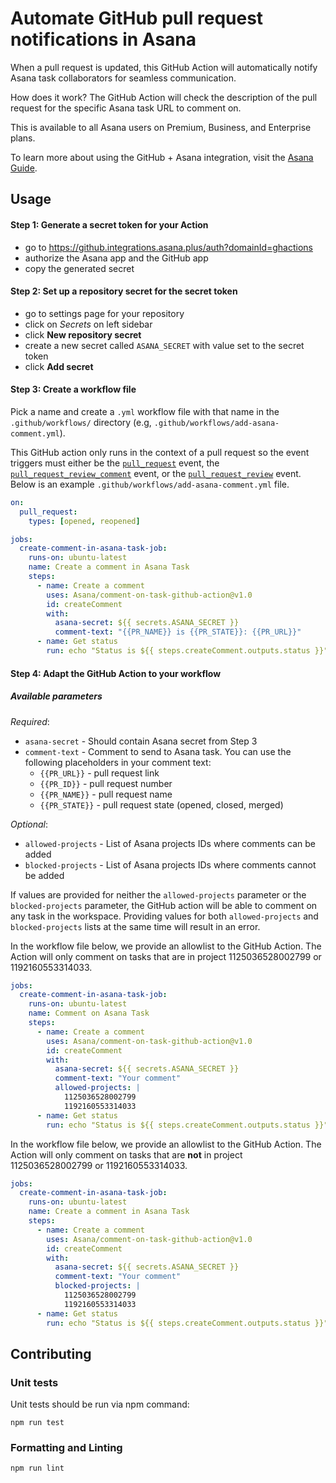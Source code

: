 # Automate GitHub pull request notifications in Asana

When a pull request is updated, this GitHub Action will automatically notify Asana task collaborators for seamless communication. 

How does it work? The GitHub Action will check the description of the pull request for the specific Asana task URL to comment on.

This is available to all Asana users on Premium, Business, and Enterprise plans. 

To learn more about using the GitHub + Asana integration, visit the [Asana Guide](https://asana.com/guide/help/api/github).

## Usage

#### Step 1: Generate a secret token for your Action

* go to https://github.integrations.asana.plus/auth?domainId=ghactions
* authorize the Asana app and the GitHub app
* copy the generated secret

#### Step 2: Set up a repository secret for the secret token

* go to settings page for your repository
* click on *Secrets* on left sidebar
* click **New repository secret**
* create a new secret called `ASANA_SECRET` with value set to the secret token
* click **Add secret**

#### Step 3: Create a workflow file

Pick a name and create a `.yml` workflow file with that name in the `.github/workflows/` directory (e.g, `.github/workflows/add-asana-comment.yml`). 

This GitHub action only runs in the context of a pull request so the event triggers must either be the [`pull_request`](https://docs.github.com/en/developers/webhooks-and-events/webhooks/webhook-events-and-payloads#pull_request) event, the [`pull_request_review_comment`](https://docs.github.com/en/developers/webhooks-and-events/webhooks/webhook-events-and-payloads#pull_request_review_comment) event, or the [`pull_request_review`](https://docs.github.com/en/developers/webhooks-and-events/webhooks/webhook-events-and-payloads#pull_request_review) event. Below is an example `.github/workflows/add-asana-comment.yml` file.

```yaml
on:
  pull_request:
    types: [opened, reopened]

jobs:
  create-comment-in-asana-task-job:
    runs-on: ubuntu-latest
    name: Create a comment in Asana Task
    steps:
      - name: Create a comment
        uses: Asana/comment-on-task-github-action@v1.0
        id: createComment
        with:
          asana-secret: ${{ secrets.ASANA_SECRET }}
          comment-text: "{{PR_NAME}} is {{PR_STATE}}: {{PR_URL}}"
      - name: Get status
        run: echo "Status is ${{ steps.createComment.outputs.status }}"
```

#### Step 4: Adapt the GitHub Action to your workflow

##### Available parameters

*Required*:

* ```asana-secret``` - Should contain Asana secret from Step 3
* ```comment-text``` - Comment to send to Asana task. You can use the following placeholders in your comment text:
  * ```{{PR_URL}}``` - pull request link
  * ```{{PR_ID}}``` - pull request number
  * ```{{PR_NAME}}``` - pull request name
  * ```{{PR_STATE}}```  - pull request state (opened, closed, merged)

*Optional*:

* ```allowed-projects``` - List of Asana projects IDs where comments can be added
* ```blocked-projects``` - List of Asana projects IDs where comments cannot be added

If values are provided for neither the `allowed-projects` parameter or the `blocked-projects` parameter, the GitHub action will be able to comment on any task in the workspace. Providing values for both ```allowed-projects``` and ```blocked-projects``` lists at the same time will result in an error.

In the workflow file below, we provide an allowlist to the GitHub Action. The Action will only comment on tasks that are in project 1125036528002799 or 1192160553314033.

``` yaml
jobs:
  create-comment-in-asana-task-job:
    runs-on: ubuntu-latest
    name: Comment on Asana Task
    steps:
      - name: Create a comment
        uses: Asana/comment-on-task-github-action@v1.0
        id: createComment
        with:
          asana-secret: ${{ secrets.ASANA_SECRET }}
          comment-text: "Your comment"
          allowed-projects: |
            1125036528002799
            1192160553314033
      - name: Get status
        run: echo "Status is ${{ steps.createComment.outputs.status }}"
```

In the workflow file below, we provide an allowlist to the GitHub Action. The Action will only comment on tasks that are **not** in project 1125036528002799 or 1192160553314033.

```yaml
jobs:
  create-comment-in-asana-task-job:
    runs-on: ubuntu-latest
    name: Create a comment in Asana Task
    steps:
      - name: Create a comment
        uses: Asana/comment-on-task-github-action@v1.0
        id: createComment
        with:
          asana-secret: ${{ secrets.ASANA_SECRET }}
          comment-text: "Your comment"
          blocked-projects: |
            1125036528002799
            1192160553314033
      - name: Get status
        run: echo "Status is ${{ steps.createComment.outputs.status }}"
```

## Contributing

### Unit tests

Unit tests should be run via npm command:

```npm run test```

### Formatting and Linting

```npm run lint```

